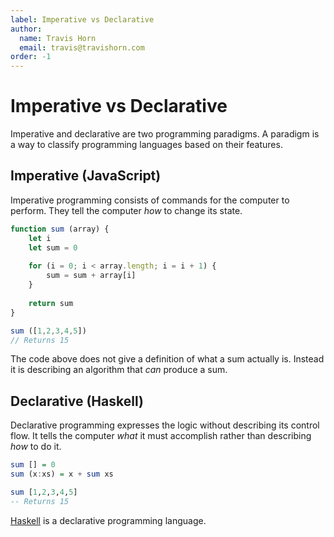 ```yaml
---
label: Imperative vs Declarative
author:
  name: Travis Horn
  email: travis@travishorn.com
order: -1
---
```


# Imperative vs Declarative

Imperative and declarative are two programming paradigms. A paradigm is a way to
classify programming languages based on their features.

## Imperative (JavaScript)

Imperative programming consists of commands for the computer to perform. They
tell the computer *how* to change its state.

```javascript
function sum (array) {
	let i
	let sum = 0
	
	for (i = 0; i < array.length; i = i + 1) {
		sum = sum + array[i]
	}
	
	return sum
}

sum ([1,2,3,4,5])
// Returns 15
```

The code above does not give a definition of what a sum actually is. Instead it
is describing an algorithm that *can* produce a sum.

## Declarative (Haskell)

Declarative programming expresses the logic without describing its control flow.
It tells the computer *what* it must accomplish rather than describing *how* to
do it.

```haskell
sum [] = 0
sum (x:xs) = x + sum xs

sum [1,2,3,4,5]
-- Returns 15
```

[Haskell](./haskell.md) is a declarative programming language.
